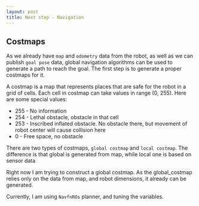 ```yaml
---
layout: post
title: Next step - Navigation
---
```


## Costmaps

As we already have ```map``` and ```odometry``` data from the robot, as well as we can publish ```goal pose``` data, global navigation algorithms can be used to generate a path to reach the goal. The first step is to generate a proper costmaps for it.

A costmap is a map that represents places that are safe for the robot in a grid of cells. Each cell in costmap can take values in range (0, 255). Here are some special values:

* 255 - No information
* 254 - Lethal obstacle, obstacle in that cell
* 253 - Inscribed inflated obstacle. No obstacle there, but movement of robot center will cause collision here
* 0 - Free space, no obstacle

There are two types of costmaps, ```global costmap``` and ```local costmap```. The difference is that global is generated from map, while local one is based on sensor data

Right now I am trying to construct a global costmap. As the global_costmap relies only on the data from map, and robot dimensions, it already can be generated.

Currently, I am using ```NavfnROs``` planner, and tuning the variables.